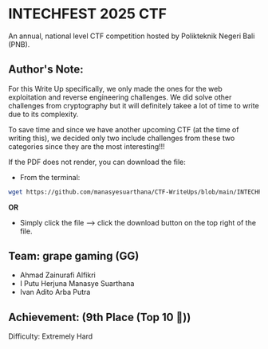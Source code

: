 # INTECHFEST 2025 CTF
An annual, national level CTF competition hosted by Polikteknik Negeri Bali (PNB). 

## **Author's Note:**

For this Write Up specifically, we only made the ones for the web exploitation and reverse engineering challenges. We did solve other challenges from cryptography but it will definitely takee a lot of time to write due to its complexity. 

To save time and since we have another upcoming CTF (at the time of writing this), we decided only two include challenges from these two categories since they are the most interesting!!!

If the PDF does not render, you can download the file:

- From the terminal:

```bash
wget https://github.com/manasyesuarthana/CTF-WriteUps/blob/main/INTECHFEST/INTECHFEST%202025/
```

**OR**

- Simply click the file --> click the download button on the top right of the file.

## Team: grape gaming (GG)
- Ahmad Zainurafi Alfikri
- I Putu Herjuna Manasye Suarthana
- Ivan Adito Arba Putra

## Achievement: (9th Place (Top 10 🏅))
Difficulty: Extremely Hard

